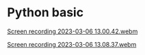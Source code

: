 # Python basic


[Screen recording 2023-03-06 13.00.42.webm](https://user-images.githubusercontent.com/109696840/223164993-1fe66d3c-bef9-4f8c-858d-555f6f1ba8cc.webm)





[Screen recording 2023-03-06 13.08.37.webm](https://user-images.githubusercontent.com/109696840/223166231-5a2bd7ca-3a89-488a-9be3-f50048fbe6dd.webm)
